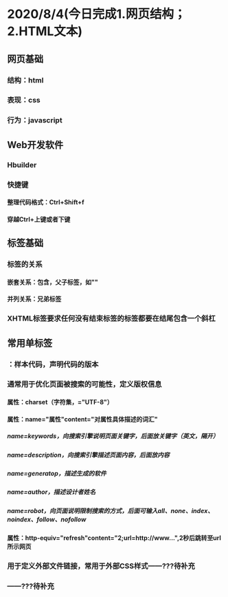 # 2020/8/4(今日完成1.网页结构；2.HTML文本)
## 网页基础
### 结构：html
### 表现：css
### 行为：javascript
## Web开发软件
### Hbuilder
### 快捷键
#### 整理代码格式：Ctrl+Shift+f
#### 穿越Ctrl+上键或者下键
## 标签基础
### 标签的关系
#### 嵌套关系：包含，父子标签，如"<html><head></html></head>"
#### 并列关系：兄弟标签<head></head><body></body>
### XHTML标签要求任何没有结束标签的标签都要在结尾包含一个斜杠
## 常用单标签
### <!DOCTYPE html>：样本代码，声明代码的版本
### <meta>通常用于优化页面被搜索的可能性，定义版权信息
#### 属性：charset（字符集，="UTF-8"）
#### 属性：name="属性"content="对属性具体描述的词汇"
##### name=keywords，向搜索引擎说明页面关键字，后面放关键字（英文，隔开）
##### name=description，向搜索引擎描述页面内容，后面放内容
##### name=generatop，描述生成的软件
##### name=author，描述设计者姓名
##### name=robot，向页面说明限制搜索的方式，后面可输入all、none、index、noindex、follow、nofollow
#### 属性：http-equiv="refresh"content="2;url=http://www...",2秒后跳转至url所示网页
### <link>用于定义外部文件链接，常用于外部CSS样式——???待补充
### <base>——???待补充
### <style>用于定义CSS的样式——???待补充
### <script>用于定义页面内的脚本，如JS——???待补充
### <!--注释内容-->
#### 快捷键：Ctrl+/
### <hr/>水平线标签
#### 属性：align，编辑对齐模式
#### 属性：width，编辑水平线长度
#### 属性：size，编辑水平线宽度
### <br/>换行标签，0倍行距
## 常用双标签
### <html>开始标签，定义页面的开始与结束
### <head>头标签，有6个特殊标签可以放在头标签中使用（title、meta、link、base、style、script）
### <title>标题标签，设置网页的标题名（显示在选项卡）
### <body>主体标签，所有显示在网页中的内容均被其包含
### <h1>/.../<h6>标题标签
### <P>段落，单倍行距
#### 空格符号：&nbsp；
#### 注册商标符号：&reg；等等
#### 属性：align=left（左对齐）/center（居中）/right（右对齐）
### <pre>将其中文本格式化为等宽字体，保留文本中的空格符、分行，尽量少用
### <font>文本标签
#### 属性：color(="red")，字体颜色
### <b>或<strong>加粗，后者有些浏览器不一定准确显示
### <i>或<em>倾斜，后者有些浏览器不一定准确显示
### <u>或<ins>下划线，后者有些浏览器不一定准确显示
### <s>或<del>删除，后者有些浏览器不一定准确显示
### <sup>上标
### <sub>下标
### <acronym title="注释内容">被注释内容</acronym>
### <ul>无序列表
#### <li>为每行无序列表增加句首符号
#### 无序列表可多级嵌套，无序和有序列表可混合嵌套
### <ol>有序列表
#### <li>为每行有序列表增加序号
#### 属性：type="1/A/a/I（大写罗马）/i（小写罗马）"，设置序号格式
#### 有序列表可多级嵌套，无序和有序列表可混合嵌套
### 自定义列表，被一组dl管理，dt是主题，dd是列表项

# 2020/8/5（今日完成1.HTML图片；2.HTML表格；3.HTML表单；4.CSS文本基本样式）
## <img src="相对路径"/>图片标签
### 属性：width="800"，宽度，单位是px
### 属性：height="800"，高度，单位是px
### 属性：title="提示信息"，提示信息，鼠标指向时显示
### 属性：alt="替换文本"，图挂了时显示
### 属性：border="5"，边框宽度，单位是px
### 属性：src，如果图片在同一文件夹，相对路径=文件名
#### 如果图片在同文件夹的下级文件夹，先打开文件夹，如DOC/**.jpg
#### 如果图片在上级文件夹中，先返回上级，如../**.jpg
#### 如果图片路径是上级和下级混合，按照从左到右顺序依次描述路径
### 属性：align="left/right/top/bottom/middle"，居左/居右/与文本上对齐/与文本下对齐/与文本中对齐
#### 居中命令center在<img/>标签内不起作用，只能添加在标签外，如<p>中
### 属性：hspace="30"/vspace="30",将图片左右/上下与其他内容的间距设为30px
## <body background="高频词.jpg">，使用图片作为页面背景，自动平铺
## <body bgcolor="#FF0000">，使用红色作为背景
## <a href="">点击内容</a>，跳转至链接
### href后可添加相对路径（内部文件）或绝对路径（外部网址），点击内容可以是文字也可以是图片
### 锚点链接，先用<a name="标记">标记锚点（标记不要用数字开头），再用<a href="#标记">跳转至锚点
### 属性：target="_blank"，在新窗口中打开链接
### href="#"，回到网页顶部，##为空链接
## 表格，被<table>管理，
### 属性：border="1"，表格边框宽度1，默认为0px
### 属性：cellspacing="0"，将边框间距设为0，默认为2px
### 属性：width——表格宽度，height——表格高度
### <caption>为表格标题，<tr>为行，<td>为单元格，<th>为表头（默认加粗居中）
#### 属性：align="left/center/right"，单元格内位置
## 表单，
### <form>,表单域
#### 属性：action="地址"，表单提交地址
#### 属性：method="get/post",表单提交方式——???待补充
### <label>,标题
#### 属性：for="txt1"，关联输入框的id属性,点击标题即可输入
### <input>,输入框
#### 属性：type="text"，输入为文本类型
#### 属性：id="txt1"
#### 属性：type="password",输入信息显示为**
#### 属性：type="radio"，可用于从多个选项中选择一个，如加name="相同的名称"，则使多个按钮形成单选的效果
#### 属性：checked=""在点选中，代表默认选中
#### 属性：type="checkbox"，复选框，yes or no
#### 属性：name="表单名字"，用于后台或JS识别
#### 属性：size="字段长度"，文本框的长度
#### 属性：maxlength="最长字符"，可输入的最长字符数量
#### 属性：value="预设信息"，预先设置好的信息
### <select>，下拉框 
#### <option>，下拉框选项
##### 属性：selected=""，默认选中
#### <optgroup label="组名">，为下拉框的option分组
### <textarea>，文本域
### <button>按钮名称</button>
#### 属性：type="submit"，提交按钮
#### 属性：type="reset"，重置按钮
#### 属性：type="button"，可点击按钮
## 可通过chrome浏览器页面右键的检查，进行调试

#2020/8/6(今日完成1.三种CSS写法；2.显示模式转换；3.各种选择器使用及优先级；4.伪类标签使用；5.文本属性继承；6.各类基本样式)
## 内嵌式CSS（页联），<style type="text/CSS"><style>,将CSS样式写在网页<head>中，和html代码相对分离，便于维护
## 标签选择器：<style>标签内，定义h1、p等标签，格式为h1{}，大括号内放置样式，每句以“；”结尾
## 块级显示模式：自己单独占一行，设置宽高起作用，默认宽度和父元素一样
### 块元素包含：div、h1-h6、p、ul、li、ol、dl、dt、dd、hr、form
## 行内显示元素：设置宽高不起作用，自身大小靠文本撑开，一行可以有多个
### 行内元素包括：span、b、strong、i、em、u、ins、s、del、a
## 行内块显示模式：设置宽高起作用，一行可以有多个
### 行内块元素包括：img、表单元素
## 显示模式转换：可在标签选择器中用display：block/inline-block，切换块模式和行内块模式
## h1或p等文本标签
### 样式：color：red/rgb（255,0,0）/#FF0000，三种表示方法（英文/十进制/十六进制）均表示红色
### 样式：font-size：60px，将字体大小设置为60px，默认16px
### 样式：font-family："宋体"，将字体设置为宋体，当字体为汉字或多个单词时，必须加双引号，默认微软雅黑
### 样式：text-algin：center/left/right，文本居中/居左/居右，默认为居左
### 样式：font-weight：400，字体粗细,400（normal）为正常粗细，700（bold）为加粗
### 样式：text-indent：2em，首行缩进两个字体大小，也可用2px来缩进两个像素
## div，无语义元素（大盒子），可借助实体化三属性（宽、高、背景色）呈现
### 样式：width：200px
### 样式：height：200px
### 样式：background：blue，将背景色设为蓝色
## 类选择器
### 定义类名用“.”开头，标签中用class属性调用，不加点
### 命名规范：定义类名时不能用数字开头，对大小写敏感
### 建议用驼峰命名法，如greenBigStudent，第一个单词小写，之后每个单词首字母大写
### class在调用类时可同时调用多个，中间用空格隔开
## id选择器
### 用#加id名称定义，用标签中的id属性调用，不加#
### 类选择器可以重复使用，id选择器不行——???待补充
## 行内式CSS（内联），将CSS作为标签的style属性书写，例如<div style="width:100px;height=100px">
### 将CSS样式写在网页的标签中，和html代码掺杂，难以维护
## 外链式CSS（外联），单独创建CSS文件，如<link rel="stylesheet" type="text/css" href="one.css"/>
### 在html中用link进行关联，代码绝对分离，便于维护，工作中通常使用此方式进行开发
## CSS层叠性，对同一标签多次设计不同属性时，可以同时实现
## CSS对同一属性的CSS优先级：!important＞行内样式（内联）＞id选择器＞类选择器＞标签选择器，后定义＞先定义
### 加了!important的优先级最高，如color：red !important；
### 外链的CSS按照本身优先级及<link>标签所处的先后位置决定优先级
## 后代选择器,在选择器后再加选择器，只有多级选择器都满足，才使用样式，用空格隔开，如.lei1 .lei2{}或div h1{}
## 继承，父元素被选择器定义文本属性后，后代元素继承最近的父元素文本属性（包括居中、行高）
### 前提：后代元素自身未被定义，否则使用自身文本属性
### h和a标签继承的文本属性，会被标签自带的属性覆盖，如需改变需要单独定义
## 伪类，为a标签的文本定义的多种状态下的样式
### a：link{}/a：visited{}/a：hover{}/a：active{}，对应默认/访问后/鼠标移入/鼠标按下四种状态
### 四种状态顺序不能颠倒
### 除了用标签选择器之外，还可以用类选择器加class引用，如.a：link{}
## 行高，line-height
### 每行文本从上到下有四条线，分别是顶线、中线、基线（字母主体下沿，如q的封闭区域下沿）、底线
### 行高即相邻两行基线之间的距离
### 单行文本默认垂直居中于盒子（如span），行高等于盒子的高度
### 要使单行文本在块元素中垂直居中，将行高设为块元素的高度即可
### 当只设置了行高时，没设置高度时，高度默认为行高

# 2020/8/7(今日完成1.字体样式；2.强制英文换行；3.块元素边框、内外边距；4.块元素水平居中)
## 下划线样式：text-decoration：underline（下划线，同<u>，a标签默认），如是none则无下划线
## 删除线样式：text-decoration：line-through，同<s>
## 鼠标样式：cursor：pointer（鼠标显示为小手），链接a标签下默认为小手
## 斜体样式：font-style：italic，normal为正常，同<i>
## 粗体样式：font-weight：bold，同<b>
## 综上，所有的行内样式标签都可以自己写，但为了代码可读性，需要标签语义化
## word-break：break-all，强制英文换行，如未添加的一连串英文字母，会被认为是一个单词而不换行
## 复合属性：如font-打头的样式，可以合并为font：40px “宋体”，空格隔开，至少写两个（大小、字体），如需写行高，写为40px/60px（后面是行高，也可写1.5，即1.5倍）
### 当出现font复合属性时，会覆盖上方单独的font属性，因此要使单独属性生效需写在下方
## 块元素边框：border-width:5px;  border-color:black;  border-style:solid/dashed/dotted/double（实线/虚线/点状线/双实线）;
### 同样可使用复合属性，粗细（默认3）、颜色（默认黑）和样式最好都写
### 可使用left/right/top/bottom，单独画某一条边框
### 可在复合属性下方加border-bottom：none，去掉下方边框
### 边框会使得块元素尺寸变大
## 背景图：background-image：url（图片.jpg），默认平铺
 ### background-repeat：no-repeat，取消平铺
 ### background-repeat：repeat-x/y，横向/纵向平铺
 ### 如在背景图上方已设置了背景色，重叠部分，背景图会覆盖背景色
 ### background-position：left top，图片左上显示，如果图片大于盒子（div）范围，默认只显示左上角
 ### 图片位置也可用0px 0px（左上），坐标的形式设置
 ### background也可使用复合元素
## PS基本使用
### 切片为保存web格式
### 吸取颜色
### Ctrl+左键可切换切片
### del可删除切片
## 内边距padding，块元素加了内边距后，会与内容有间距，但此时的间距是通过块元素变大实现的（固定宽度的情况下）
### 如padding-left：10px，左边内边距为10px
### 块元素尺寸=自身尺寸+内边距+边框
### 如果未给块元素设定宽度，则块元素宽度始终与父元素相同，内容尺寸将被压缩
### 复合元素排序为上右下左，顺时针，只写2个即第一个为上下，第二个为左右
## 外边距margin，盒子（块元素）与盒子之间的距离
### margin的属性写法可参考padding，但不会影响块元素尺寸
### 相邻两个块元素外边距会合并，取值为较大的值
### 外边距塌陷问题，嵌套的两个块元素，当给子元素（第一个）设置向上的外边距时，父元素也会掉下来
### 解决外边距塌陷方案1：给父盒子设置overflow：hidden属性
### 解决外边距塌陷方案2：改为给父盒子设置内边距
## 快捷键
### 在body中输入div.box，按下Tab键，自动生成<div class="box"></div>
### 在body中输入a*5，按下Tab键，自动生成5个<a href=""></a>
### 在body中输入ul>li*5>a，按下Tab键，自动生成5行带a的列表
## 清除标签默认属性
### *{margin：0；padding：0；}，*代表所有的标签，工作中不要这么用
### 工作中用h1,p,li{margin：0；padding：0；}
### h1-6,ul,li,ol,p等标签都有默认内外边距
## 并集选择器：h1,p{margin:0;padding:0;},用逗号相连，对多个标签同时定义样式 
## 块元素水平居中
### margin:0px auto;
### 行内和行内块元素水平居中：给父元素设置text-align：center

# 2020/8/8（今天开始仿淘宝首页，未完成）
## 常规三种显示模式（块、行内、行内块）叫做标准流
## 浮动：是一个属性float，是半脱离标准流，相当于漂浮至上一层，不参与标准流层从上至下的排列
### 浮动元素间会根据从上往下的顺序，实现横向布局
### float：left/right，靠左浮动/靠右浮动
### 为了实现横向排列，行内元素和行内块元素会使得同行元素的上下位置随之变化，浮动则不会（优点）
### 浮动不会对上方的标准流产生影响，但下方的标准流会上移，因此需要为浮动创造一个占位的标准流
### 为浮动元素创造一个高度可随之变化的标准流，并包含浮动元素，需为标准流调用clearfix：after伪类，否则标准流无法随浮动变化占位
### 行内元素加了浮动后，也可设置宽高
### 当标准流内有文本时，即便文本位置被浮动元素覆盖，文字也会自动移开，环绕上方的浮动元素
## seo，search engine optimization，搜索引擎优化
### 从seo角度，导航的a标签连续排列，会被se认为关键词堆砌作弊，所以可用列表隔开
### ul/ol属性：list-style:none，取消列表样式(通常用于取消每行前面的标识符)
### 在块元素中插入img（行内块元素），会造成图片下方留白，此时需将img转化为块显示模式
## chrome默认字号1em=16px
## font-size：100%：字号为父级的100%
## 页、外联CSS表格单元格间距：border-spacing：0px
## 页、外联CSS表格单元格边框重叠：border-collapse：collapse
## CSS中字体可以设置多个，浏览器按顺序识别，能识别就直接使用,用逗号隔开
### 字体可以有3种表示方式，中文、英文、Unicode,当设置多个时，要用引号包裹
## 实际项目CSS模块
### 为了消除浏览器之间的呈现差异，需要对CSS进行初始化，清除一些CSS样式
### 为了让整个网站的各个网页形成一样的风格，需要对一些CSS进行统一的设置
## 网页的版心：页面固定显示宽度，即内容呈现范围的宽度，通常根据设备屏幕分辨率设计
### 早期电脑分辨率较低，版心宽度通常是960px，以现在的淘宝网为例，版心是1190px
### 版心水平居中于浏览器
### 通栏的盒子（通常在上方）无固定宽度，根据浏览器宽度决定

# 2020/8/9（今天继续仿淘宝，顺便按进度把京东也仿了）
## h1在网页中只出现一次，用于logo
## overflow，溢出属性，为父元素设置当子元素内容溢出父元素范围时的设置
### overflow:hidden，溢出部分隐藏
### overflow:scroll，转化为滚轮窗口
### overflow：auto，未溢出时正常，溢出时转化为滚轮窗口
## 根据选择器的权重累加可实现层叠优先级，通常3种，id/类/标签，权重分别设为100/10/1，计算（多次出现应多次相加）
### 因此当需要控制优先级时，可控制后代选择器书写的具体程度（即是否把每一级选择器都写出）
### 或者通过！important强行提权
## input元素属性：placeholder="提示信息"，生成提示信息（CSS3中的文本提示属性）
## border-radius:13px,将元素边框设置为圆角，数值为圆角半径

# 2020/8/10(今日完成1.相对定位；2.绝对定位；3.CSS sprite)
## 定位：改变元素位置
### 相对定位：position：relative；基于自身在网页（父元素）中的位置进行调整,移动后不会影响其他元素，并且仍然在原先标准留位置占位
#### left、top、right、bottom，选择参考点，根据参考点：1px，向基线相反方向平移1px
### 绝对定位：完全脱离标准流的状态，无法占位，可以将元素设置在网页中一个具体的坐标位置
#### left、top为将网页(父元素)的左上作为元素（子元素）的起始参考点,right、bottom将元素在网页（父元素）第一屏（根据窗口大小决定）的右下作为起始参考点
### 当4个参考点都有时，以left和top为准
### 当有多个父元素时，需在想放置的父元素中使用相对定位，确定默认参考点
## 层级（z-index），层级大的元素，显示时在上方，可通过z-index：1属性设置元素层级
### 当元素设置定位后，层级默认为0，层级相同时，后写的标签会压在后写的上面
## 垂直水平居中：用一对定位的父子元素来做
### 为父元素添加相对定位，确定默认参考点
### 为子元素添加绝对定位，将坐标设为50%width，50%height，用margin回撤自身的50%width和50%height
## 透明度：opacity：0.5（取值为0~1），越小透明度越高，也可在rgba（0,0,0,0.5）处设置
## CSS精灵：也叫CSS sprite，是背景图的技术
### 目前网速较快，但服务器的连接数是有限的
### 一次性下载大的背景图，按需要显示其中的一小部分
### 将父元素设置成需要的尺寸，用background-position：0px 0px；控制露出的部分

# 2020/8/11(今天完成1.图标字体；2.固定定位；3.跨行元素排布；4.画圆形；5。快进切图视频，确认掌握了静态淘宝需要的CSS技巧。今天开始JS)
## 圆形可以通过正方形元素的border-radius：50%边长实现，即通过圆角边框产生，内外还可呈现不同颜色
## 图标字体：一种字体，可以展现图形，加载速度更快，放大后更清晰
### 下载网站：http://www.iconfont.cn/
### 图标字体三种用法
#### 1.unicode引用（可兼容最老ie6，图标用代码引用，语义化差），在元素中直接输入
#### 2.fontclass引用（可兼容最老xp的ie8，语义化好，），在元素样式中输入
#### 3.symbol引用（可兼容最老ie9，语义化好，可彩色，渲染性能一般），在专用标签输入
## 固定定位：将元素固定到浏览器界面的某个坐标位置,position:fixed
### 同样是用left、top、right、bottom设置位置
### 不需要父元素有起始定位，因为坐标基于浏览器界面
### 但需要为子元素设置宽度高度，如需跟随父元素宽度，则width：100%
### 固定定位的元素压在其他元素上方

# 2020/8/12（今日完成：JS基础的一部分，基本语法和部分函数）
## javascript，JS简介
### js如今能做交互（表单验证）、网页动态效果、服务器端开发（Node.js）、游戏等
### js是一门脚本语言
#### 弱类型语言，变量数据类型较灵活
#### 解释型语言，不需经过编译成二进制，可直接在浏览器中运行
#### 动态语言，可以动态添加属性和方法
#### 基于对象语言，有类（class）的概念，但缺少很多面向对象语言的特征
#### 大小写敏感
## 学习js的三部分
### 1.ECMAScript（欧洲计算协会）：语法
### 2.DOM，document object model：文档对象模型
### 3.BOM，browser object model：浏览器对象模型
## 三种js写法
### 内嵌式（页联）js：body标签下<script type="text/javascript"></script>标签
#### 快捷键，<script>中Ctrl+Shift+/，多行注释
#### 默认由上往下
#### 每句代码用分号结束
#### 每句代码最好换行，好看
#### 页面加载后执行
### 行内式（内联）js：例如button标签下<button onclick="alert('行内式')">按钮<button>
#### 需要执行父标签的属性才执行
### 外链式（外联）js：body标签下<script src="one.js" type="text/javascript" charset="utf-8">这里别写内嵌式代码</script>
### 内嵌式和外链式执行的先后顺序取决于代码的先后顺序
## 计算机的执行过程：cpu将硬盘中的数据调度到内存中运行
### cpu，中央处理器
### 内存：暂时对数据的存储
### 硬盘：永久性存储
## 变量：暂时对不同数据类型的数据进行存储
### 定义变量：var 变量名称 =‘变量值’；
### 也可拆为2句：var 变量名称；变量名称=‘变量值’
### 命名规范：可以字母、数字、下划线、$，不能用数字开头，
## js不同数据类型
### 数值类型(number)：1 5 3.14 -9
### 字符串类型(string)：‘哈哈’ ‘13888’ ‘abc’
#### 纯数字字符串在进行减乘除运算时会先隐式转换为数值类型
#### 字符串和任何数据类型进行相加操作，都会产生拼接效果
#### 非纯数字字符串进行减乘除运算时，会显示NaN（not a number）
#### 让两个纯数字字符串用加号拼接方法：1.中间加一个空字符串；2.其中一个变量后加.tostring（）
### 布尔类型(boolean)：true和false
#### 隐式转换后对应1和0
### 未定义类型(undefined)：当变量只声明，但未赋值时，就是undefined
### 对象类型（object）：复杂的数据类型——？？？待补充
### 空类型（object）：只有一个值null 
## 数据类型转换
### 其他类型转换成数值类型
#### 函数parseInt():转换成数值，并向下取整（从左开始遇到字母或其他字符则转换终止，布尔不能转，null不能转）
#### 函数parseFloat（）：转换成可带小数的数值（特性同上括号内）
#### 函数Number（）：转换成数值（严格型转换，只能转换纯数字，布尔可以转，null转0）
### 其他类型转换成字符串类型
#### 函数.toString（）：数字和布尔都可以转（布尔会转成true或false）
#### 函数String（）：undefined和null可以转
###其他类型转换成布尔类型
#### 函数Boolean():将不为0的数据或0转换成true或false（undefined、空字符、null也为false）
## 函数alert（），在浏览器弹出对话框，括号中放显示内容，没有返回值
### 字符串最好用单引号，复制带双引号的字符串不容易出错？
## 函数console.log（）:在浏览器控制台输出
## typeof 数据：获取数据类型
### 当数据位置放置的是变量时，获取的时变量值的数据类型
## 字符串.length：获取字符串字符的个数
## 前++和后++
### ++a和a++都是+1再赋值给a自身
### a=1；c=++a；计算结果a=2，c=2（前++是先加1再计算）
### a=1；c=a++；计算结果a=2，c=1（后++是先计算再加1，必须在右侧出现第二个a时。才会在第二个a上体现加1的效果）
## 运算符
### 算术运算符：+ - * / %（取余） =（赋值） **(次方，前为底数，后为指数)
### 一元运算符：++ --，一个操作数
### 二元运算符：两个操作数以上
### 三元运算符：三元表达式，表达式？true的结果：false的结果
### 复合运算符：+=（a=a+5可写成a+=5） -= *= /=
### 关系运算符：> < ==（值相等） ===（全等，数值和数据类型都相等） ！=（值不等于） ！==（数值和数据类型全不等），所得结果为true或false
### 逻辑运算符：&&（且） ||（或），两侧条件的真假，结果为布尔；！（非），将布尔的结果取反
## 流程控制语句
### 顺序结构语句：默认由上至下执行
### 分支结构语句：根据条件的真假决定是否执行某段代码（注意：等于要用==）
#### 单项判断：if（条件）{操作}，小括号中的条件为true时，执行大括号中的操作，false时不执行
#### 双向判断：if（条件）{操作1}else{操作2}，当条件为false，执行else后面大括号中的操作
#### 多向判断：if（条件）{操作1}else if（条件）{操作2}else{操作3}，叠加多重条件
#### switch-case判断：switch（要比较的值）{case 预设值1：操作1；break；case 预设值2：操作2；break；...default：操作n；break；}
##### 根据要比较的值是否等于预设值判断，break为一次等于后结束，default类似于else，代表都不符合时的操作
##### 默认用法是判断是否相等，如需判断是否符合某个区间，可将要比较的值设为true，则可在预设值处用 变量>=预设值 ,来设置一个区间条件
### 循环结构语句：重复地执行某段代码
#### for循环：for(var i=0;i<100;i++){操作}
#### while循环：var i=1；while(i<=10){document.write(i);i++;}
##### 由于对循环数的定义在循环外，适用于循环数初始值未知的场景
#### do-while循环：var i=1；do{document.write(i);i++;}while(i<1)
##### 先执行，再判断是否循环，因此至少会执行一次
## 函数prompt（‘字符串’）：在浏览器中弹出一个带输入框的对话框，引号内字符串将在对话框中显示，可返回输入值
### 函数是有返回值的，可以通过赋值将返回值赋予某个变量
## 在网页中输出：document.write（输出内容）
### 如果要在JS中使用html标签，需要像输出字符串一样用引号包裹

# 2020/8/13（今天有事，明日补上。今日完成：继续学习昨日循环语句）
## js语句和html标签穿插，产生效果
### 写在script标签内的html标签，要以字符串形式，用document.write（）输出
## 关系运算符的运算优先级高于逻辑运算符，！可以看成一元运算符，（）优先级最高

# 2020/8/14（今日主要针对一些基本的算法和函数的使用，做了一些练习，知识点不多）
## 当循环中出现break，立刻结束当前最近的循环体
## 当循环中出现continue，结束“当次”循环，即本次循环剩下的操作不执行
## 数组：一组有序数据的集合
### 创建数组的第一种方式：字面量，如var arr01=[1,2,3],此方式用得最多
#### 数组可通过 数组名.length 获取数组的长度
#### 可通过 数组名[第几个] 访问数组各个元素，从0开始
### 创建数组的第二种方式：new Array，如var arr02=new Array（1,2,3）
### 第三种，如果new Array（）只有一个数值，会直接设置成数组长度，元素都为空
### 遍历数组，for(i=0;i<arr01.length;i++)，无论数组多长都能实现访问
### 动态添加数组元素：利用数组长度始终比数组最大序号大1的特点，进行赋值
## 函数：将一段代码进行封装，可以进行重复使用，避免代码冗余
### 定义形式：function 函数名(){函数内容}
### 调用形式：函数名（）；
### 小括号中可放置一个参数，代表输入，即可根据输入内容，进行函数内容中的计算
### 当小括号中为空时，不需输入也可执行函数
### 当有多个输入值时，用逗号隔开
### 函数定义中的参数叫形式参数，函数调用中的参数叫实际参数，两者个数要一一对应
### 定义和调用的先后顺序可以调换
## 函数的返回值
### 自定义函数默认的返回值是underfined
### 可以用 return 返回值；自定义函数的返回值，但必须放在函数最后，因为return将强制结束函数
### 注意，函数的输出要么要有返回值，要么就要用打印弹框等，总之不要忘了输出，不然就undefined
## 面向对象与面向过程（我觉得讲得很模糊，以下为我现在的理解，待更新）
### 面向过程，完整描述程序的过程
#### 由于不需要调用对象（少了对象名称的判断、过程代码的调用），理论上响应应该更快，资源占用更少
### 面向对象，将具有规律的过程，归纳成对象，用对象代替复杂的过程
#### 因为调用节省了重复代码的书写，提升了开发效率；因为定义位置集成，便于维护
### 基于对象：这里就理解不了了，应该还需要后面的js知识——???待补充
## 函数的其他定义方式
### 有名函数
#### 定义函数名的方式：function 函数名（）{}
#### 函数表达式的方式：var 变量=function（）{}，调用方法同上
##### 这种定义方式必须在调用前